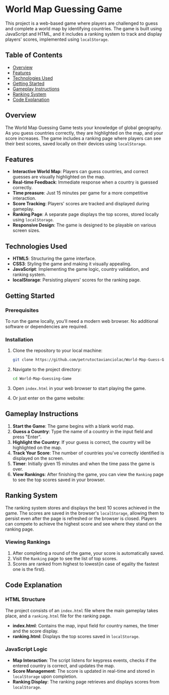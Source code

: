 # World Map Guessing Game

This project is a web-based game where players are challenged to guess and complete a world map by identifying countries. The game is built using JavaScript and HTML, and it includes a ranking system to track and display players' scores, implemented using `localStorage`.

## Table of Contents

- [Overview](#overview)
- [Features](#features)
- [Technologies Used](#technologies-used)
- [Getting Started](#getting-started)
- [Gameplay Instructions](#gameplay-instructions)
- [Ranking System](#ranking-system)
- [Code Explanation](#code-explanation)

## Overview

The World Map Guessing Game tests your knowledge of global geography. As you guess countries correctly, they are highlighted on the map, and your score increases. The game includes a ranking page where players can see their best scores, saved locally on their devices using `localStorage`.

## Features

- **Interactive World Map**: Players can guess countries, and correct guesses are visually highlighted on the map.
- **Real-time Feedback**: Immediate response when a country is guessed correctly.
- **Time preasure**: Just 15 minutes per game for a more competitive interaction.
- **Score Tracking**: Players' scores are tracked and displayed during gameplay.
- **Ranking Page**: A separate page displays the top scores, stored locally using `localStorage`.
- **Responsive Design**: The game is designed to be playable on various screen sizes.

## Technologies Used

- **HTML5**: Structuring the game interface.
- **CSS3**: Styling the game and making it visually appealing.
- **JavaScript**: Implementing the game logic, country validation, and ranking system.
- **localStorage**: Persisting players' scores for the ranking page.

## Getting Started

### Prerequisites

To run the game locally, you'll need a modern web browser. No additional software or dependencies are required.

### Installation

1. Clone the repository to your local machine:

    ```bash
    git clone https://github.com/petrutoctavianciolac/World-Map-Guess-Game.git
    ```

2. Navigate to the project directory:

    ```bash
    cd World-Map-Guessing-Game
    ```

3. Open `index.html` in your web browser to start playing the game.

4. Or just enter on the game website: 

## Gameplay Instructions

1. **Start the Game**: The game begins with a blank world map.
2. **Guess a Country**: Type the name of a country in the input field and press "Enter".
3. **Highlight the Country**: If your guess is correct, the country will be highlighted on the map.
4. **Track Your Score**: The number of countries you've correctly identified is displayed on the screen.
5. **Timer**: Initially given 15 minutes and when the time pass the game is over.
6. **View Rankings**: After finishing the game, you can view the `Ranking` page to see the top scores saved in your browser.

## Ranking System

The ranking system stores and displays the best 10 scores achieved in the game. The scores are saved in the browser's `localStorage`, allowing them to persist even after the page is refreshed or the browser is closed. Players can compete to achieve the highest score and see where they stand on the ranking page.

### Viewing Rankings

1. After completing a round of the game, your score is automatically saved.
2. Visit the `Ranking` page to see the list of top scores.
3. Scores are ranked from highest to lowest(in case of egality the fastest one is the first).

## Code Explanation

### HTML Structure

The project consists of an `index.html` file where the main gameplay takes place, and a `ranking.html` file for the ranking page.

- **index.html**: Contains the map, input field for country names, the timer and the score display.
- **ranking.html**: Displays the top scores saved in `localStorage`.

### JavaScript Logic

- **Map Interaction**: The script listens for keypress events, checks if the entered country is correct, and updates the map.
- **Score Management**: The score is updated in real-time and stored in `localStorage` upon completion.
- **Ranking Display**: The ranking page retrieves and displays scores from `localStorage`.


